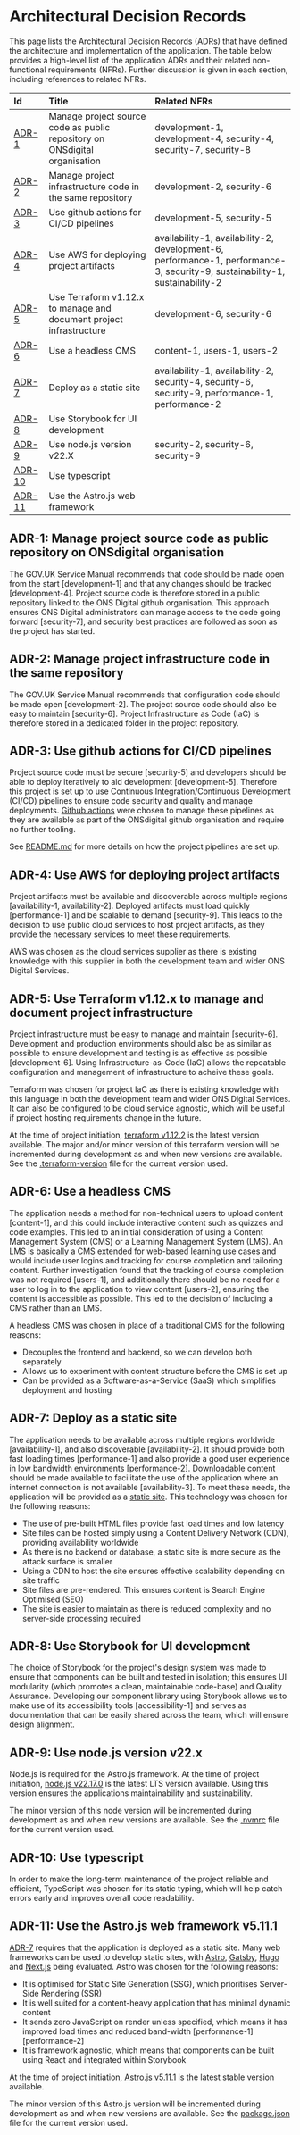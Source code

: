 # Architectural Decision Records

This page lists the Architectural Decision Records (ADRs) that have defined the architecture and implementation of the application. The table below provides a high-level list of the application ADRs and their related non-functional requirements (NFRs). Further discussion is given in each section, including references to related NFRs.

| Id                                                                                         | Title                                                                      | Related NFRs                                                                                                                |
| :----------------------------------------------------------------------------------------- | :------------------------------------------------------------------------- | :-------------------------------------------------------------------------------------------------------------------------- |
| [ADR-1](#adr-1-manage-project-source-code-as-public-repository-on-onsdigital-organisation) | Manage project source code as public repository on ONSdigital organisation | development-1, development-4, security-4, security-7, security-8                                                            |
| [ADR-2](#adr-2-manage-project-infrastructure-code-in-the-same-repository)                  | Manage project infrastructure code in the same repository                  | development-2, security-6                                                                                                   |
| [ADR-3](#adr-3-use-github-actions-for-cicd-pipelines)                                      | Use github actions for CI/CD pipelines                                     | development-5, security-5                                                                                                   |
| [ADR-4](#adr-4-use-aws-for-deploying-project-artifacts)                                    | Use AWS for deploying project artifacts                                    | availability-1, availability-2, development-6, performance-1, performance-3, security-9, sustainability-1, sustainability-2 |
| [ADR-5](#adr-5-use-terraform-v112x-to-manage-and-document-project-infrastructure)          | Use Terraform v1.12.x to manage and document project infrastructure        | development-6, security-6                                                                                                   |
| [ADR-6](#adr-6-use-a-headless-cms)                                                         | Use a headless CMS                                                         | content-1, users-1, users-2                                                                                                 |
| [ADR-7](#adr-7-deploy-as-a-static-site)                                                    | Deploy as a static site                                                    | availability-1, availability-2, security-4, security-6, security-9, performance-1, performance-2                            |
| [ADR-8](#adr-8-use-storybook-for-ui-development)                                           | Use Storybook for UI development                                           |                                                                                                                             |
| [ADR-9](#adr-9-use-nodejs-version-v22x)                                                    | Use node.js version v22.X                                                  | security-2, security-6, security-9                                                                                          |
| [ADR-10](#adr-10-use-typescript)                                                           | Use typescript                                                             |                                                                                                                             |
| [ADR-11](#adr-11-use-the-astrojs-web-framework-v5.11.1)                                    | Use the Astro.js web framework                                             |                                                                                                                             |

## ADR-1: Manage project source code as public repository on ONSdigital organisation

The GOV.UK Service Manual recommends that code should be made open from the start \[development-1\] and that any changes should be tracked \[development-4\]. Project source code is therefore stored in a public repository linked to the ONS Digital github organisation. This approach ensures ONS Digital administrators can manage access to the code going forward \[security-7\], and security best practices are followed as soon as the project has started.

## ADR-2: Manage project infrastructure code in the same repository

The GOV.UK Service Manual recommends that configuration code should be made open \[development-2\]. The project source code should also be easy to maintain \[security-6\]. Project Infrastructure as Code (IaC) is therefore stored in a dedicated folder in the project repository.

## ADR-3: Use github actions for CI/CD pipelines

Project source code must be secure \[security-5\] and developers should be able to deploy iteratively to aid development \[development-5\]. Therefore this project is set up to use Continuous Integration/Continuous Development (CI/CD) pipelines to ensure code security and quality and manage deployments. [Github actions](https://github.com/features/actions) were chosen to manage these pipelines as they are available as part of the ONSdigital github organisation and require no further tooling.

See [README.md](../README.md) for more details on how the project pipelines are set up.

## ADR-4: Use AWS for deploying project artifacts

Project artifacts must be available and discoverable across multiple regions \[availability-1, availability-2\]. Deployed artifacts must load quickly \[performance-1\] and be scalable to demand \[security-9\]. This leads to the decision to use public cloud services to host project artifacts, as they provide the necessary services to meet these requirements.

AWS was chosen as the cloud services supplier as there is existing knowledge with this supplier in both the development team and wider ONS Digital Services.

## ADR-5: Use Terraform v1.12.x to manage and document project infrastructure

Project infrastructure must be easy to manage and maintain \[security-6\]. Development and production environments should also be as similar as possible to ensure development and testing is as effective as possible \[development-6\]. Using Infrastructure-as-Code (IaC) allows the repeatable configuration and management of infrastructure to acheive these goals.

Terraform was chosen for project IaC as there is existing knowledge with this language in both the development team and wider ONS Digital Services. It can also be configured to be cloud service agnostic, which will be useful if project hosting requirements change in the future.

At the time of project initiation, [terraform v1.12.2](https://github.com/hashicorp/terraform/releases/tag/v1.12.2) is the latest version available. The major and/or minor version of this terraform version will be incremented during development as and when new versions are available. See the [.terraform-version](../iac/.terraform-version) file for the current version used.

## ADR-6: Use a headless CMS

The application needs a method for non-technical users to upload content \[content-1\], and this could include interactive content such as quizzes and code examples. This led to an initial consideration of using a Content Management System (CMS) or a Learning Management System (LMS). An LMS is basically a CMS extended for web-based learning use cases and would include user logins and tracking for course completion and tailoring content. Further investigation found that the tracking of course completion was not required \[users-1\], and additionally there should be no need for a user to log in to the application to view content \[users-2\], ensuring the content is accessible as possible. This led to the decision of including a CMS rather than an LMS.

A headless CMS was chosen in place of a traditional CMS for the following reasons:

- Decouples the frontend and backend, so we can develop both separately
- Allows us to experiment with content structure before the CMS is set up
- Can be provided as a Software-as-a-Service (SaaS) which simplifies deployment and hosting

## ADR-7: Deploy as a static site

The application needs to be available across multiple regions worldwide \[availability-1\], and also discoverable \[availability-2\]. It should provide both fast loading times \[performance-1\] and also provide a good user experience in low bandwidth environments \[performance-2\]. Downloadable content should be made available to facilitate the use of the application where an internet connection is not available \[availability-3\]. To meet these needs, the application will be provided as a [static site](https://en.wikipedia.org/wiki/Static_web_page). This technology was chosen for the following reasons:

- The use of pre-built HTML files provide fast load times and low latency
- Site files can be hosted simply using a Content Delivery Network (CDN), providing availability worldwide
- As there is no backend or database, a static site is more secure as the attack surface is smaller
- Using a CDN to host the site ensures effective scalability depending on site traffic
- Site files are pre-rendered. This ensures content is Search Engine Optimised (SEO)
- The site is easier to maintain as there is reduced complexity and no server-side processing required

## ADR-8: Use Storybook for UI development

The choice of Storybook for the project's design system was made to ensure that components can be built and tested in isolation; this ensures UI modularity (which promotes a clean, maintainable code-base) and Quality Assurance. Developing our component library using Storybook allows us to make use of its accessibility tools \[accessibility-1\] and serves as documentation that can be easily shared across the team, which will ensure design alignment.

## ADR-9: Use node.js version v22.x

Node.js is required for the Astro.js framework. At the time of project initiation, [node.js v22.17.0](https://nodejs.org/download/release/v22.17.0/) is the latest LTS version available. Using this version ensures the applications maintainability and sustainability.

The minor version of this node version will be incremented during development as and when new versions are available. See the [.nvmrc](../.nvmrc) file for the current version used.

## ADR-10: Use typescript

In order to make the long-term maintenance of the project reliable and efficient, TypeScript was chosen for its static typing, which will help catch errors early and improves overall code readability.

## ADR-11: Use the Astro.js web framework v5.11.1

[ADR-7](#adr-7-deploy-as-a-static-site) requires that the application is deployed as a static site. Many web frameworks can be used to develop static sites, with [Astro](https://astro.build/), [Gatsby](https://www.gatsbyjs.com/), [Hugo](https://gohugo.io/) and [Next.js](https://nextjs.org/) being evaluated. Astro was chosen for the following reasons:

- It is optimised for Static Site Generation (SSG), which prioritises Server-Side Rendering (SSR)
- It is well suited for a content-heavy application that has minimal dynamic content
- It sends zero JavaScript on render unless specified, which means it has improved load times and reduced band-width [performance-1] [performance-2]
- It is framework agnostic, which means that components can be built using React and integrated within Storybook

At the time of project initiation, [Astro.js v5.11.1](https://github.com/withastro/astro/releases/tag/astro%405.11.1) is the latest stable version available.

The minor version of this Astro.js version will be incremented during development as and when new versions are available. See the [package.json](../package.json) file for the current version used.
